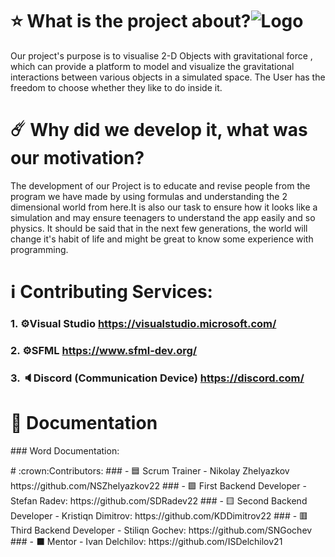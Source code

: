  # ⭐ **What is the project about?**![Logo](https://github.com/codingburgas/2324-space-sprint-project-spaceastra/assets/132429905/069742fe-be52-425e-a23e-85176f3f1031)
Our project's purpose is to visualise 2-D Objects with gravitational force , which can provide a platform to model and visualize the gravitational interactions between various objects in a simulated space. The User has the freedom to choose whether they like to do inside it.
# ☄️ **Why did we develop it, what was our motivation?**
The development of our Project is to educate and revise people from the program we have made by using formulas and understanding the 2 dimensional world from here.It is also our task to ensure how it looks like a simulation and may ensure teenagers to understand the app easily and so physics. It should be said that in the next few generations, the world will change it's habit of life and might be great to know some experience with programming.
 # ℹ️ **Contributing Services:**
 ### 1. ⚙️Visual Studio https://visualstudio.microsoft.com/
 ### 2. ⚙️SFML https://www.sfml-dev.org/
 ### 3. 🔈Discord (Communication Device) https://discord.com/
 # 📄 Documentation
 <p>
 ### Word Documentation: 
 </p>
# :crown:Contributors:
### - 🟦 Scrum Trainer - Nikolay Zhelyazkov https://github.com/NSZhelyazkov22
### - 🟪 First Backend Developer - Stefan Radev: https://github.com/SDRadev22
### - 🟨 Second Backend Developer - Kristiqn Dimitrov: https://github.com/KDDimitrov22
### - 🟥 Third Backend Developer - Stiliqn Gochev: https://github.com/SNGochev
### - ⬛ Mentor - Ivan Delchilov: https://github.com/ISDelchilov21
